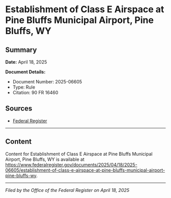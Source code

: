 # Establishment of Class E Airspace at Pine Bluffs Municipal Airport, Pine Bluffs, WY

## Summary

**Date:** April 18, 2025

**Document Details:**
- Document Number: 2025-06605
- Type: Rule
- Citation: 90 FR 16460

## Sources
- [Federal Register](https://www.federalregister.gov/documents/2025/04/18/2025-06605/establishment-of-class-e-airspace-at-pine-bluffs-municipal-airport-pine-bluffs-wy)

---

## Content

Content for Establishment of Class E Airspace at Pine Bluffs Municipal Airport, Pine Bluffs, WY is available at https://www.federalregister.gov/documents/2025/04/18/2025-06605/establishment-of-class-e-airspace-at-pine-bluffs-municipal-airport-pine-bluffs-wy.

---

*Filed by the Office of the Federal Register on April 18, 2025*
